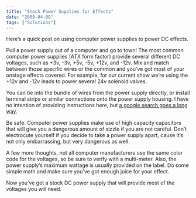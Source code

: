 ```yaml
---
title: "Stock Power Supplies for Effects"
date: "2009-04-09"
tags: ["Solutions"]
---
```


Here’s a quick post on using computer power supplies to power DC effects.

Pull a power supply out of a computer and go to town! The most common computer power supplies (ATX form factor) provide several different DC voltages, such as +3v, -3v, +5v, -5v, +12v, and -12v. Mix and match between those specific wires or the common and you’ve got most of your onstage effects covered. For example, for our current show we’re using the +12v and -12v leads to power several 24v solenoid valves.

You can tie into the bundle of wires from the power supply directly, or install terminal strips or similar connections onto the power supply housing. I have no intention of providing instructions here, but [a google search goes a long way](http://www.google.com/search?hl=en&safe=off&client=safari&rls=en-us&num=100&q=atx+power+supply+conversion&btnG=Search).

Be safe. Computer power supplies make use of high capacity capacitors that will give you a dangerous amount of sizzle if you are not careful. Don’t electrocute yourself if you decide to take a power supply apart, cause it’s not only embarrassing, but very dangerous as well.

A few more thoughts, not all computer manufacturers use the same color code for the voltages, so be sure to verify with a multi-meter. Also, the power supply’s maximum wattage is usually provided on the label. Do some simple math and make sure you’ve got enough juice for your effect.

Now you’ve got a stock DC power supply that will provide most of the voltages you will need.
